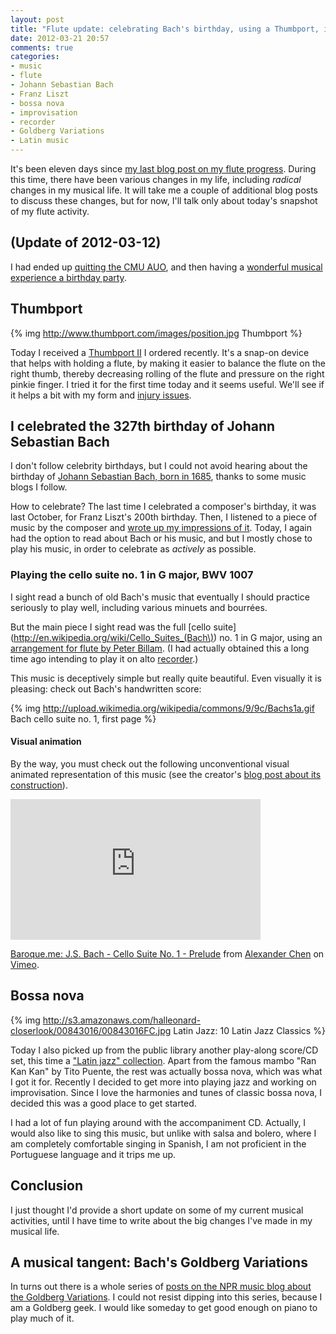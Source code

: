 ```yaml
---
layout: post
title: "Flute update: celebrating Bach's birthday, using a Thumbport, improvising to bossa nova"
date: 2012-03-21 20:57
comments: true
categories:
- music
- flute
- Johann Sebastian Bach
- Franz Liszt
- bossa nova
- improvisation
- recorder
- Goldberg Variations
- Latin music
---
```

It's been eleven days since [my last blog post on my flute progress](/blog/2012/03/10/flute-loving-it-again/). During this time, there have been various changes in my life, including *radical* changes in my musical life. It will take me a couple of additional blog posts to discuss these changes, but for now, I'll talk only about today's snapshot of my flute activity.

## (Update of 2012-03-12)

I had ended up [quitting the CMU AUO](/blog/2012/03/12/quitting-the-cmu-all-university-orchestra-one-of-the-hardest-decisions-in-my-life/), and then having a [wonderful musical experience a birthday party](/blog/2012/03/17/st-patricks-day-party-playing-tin-whistle-and-flute/).

<!--more-->

## Thumbport

{% img http://www.thumbport.com/images/position.jpg Thumbport %}

Today I received a [Thumbport II](http://www.thumbport.com/) I ordered recently. It's a snap-on device that helps with holding a flute, by making it easier to balance the flute on the right thumb, thereby decreasing rolling of the flute and pressure on the right pinkie finger. I tried it for the first time today and it seems useful. We'll see if it helps a bit with my form and [injury issues](/blog/2012/03/07/flute-taking-a-break-while-clarifying-my-goals/).

## I celebrated the 327th birthday of Johann Sebastian Bach

I don't follow celebrity birthdays, but I could not avoid hearing about the birthday of [Johann Sebastian Bach, born in 1685](http://en.wikipedia.org/wiki/Johann_Sebastian_Bach), thanks to some music blogs I follow.

How to celebrate? The last time I celebrated a composer's birthday, it was last October, for Franz Liszt's 200th birthday. Then, I listened to a piece of music by the composer and [wrote up my impressions of it](/blog/2011/10/22/happy-200th-birthday/). Today, I again had the option to read about Bach or his music, and but I mostly chose to play his music, in order to celebrate as *actively* as possible.

### Playing the cello suite no. 1 in G major, BWV 1007

I sight read a bunch of old Bach's music that eventually I should practice seriously to play well, including various minuets and bourrées.

But the main piece I sight read was the full [cello suite](http://en.wikipedia.org/wiki/Cello_Suites_(Bach\)) no. 1 in G major, using an [arrangement for flute by Peter Billam](http://www.pjb.com.au/mus/arr.html). (I had actually obtained this a long time ago intending to play it on alto [recorder](/blog/categories/recorder/).)

This music is deceptively simple but really quite beautiful. Even visually it is pleasing: check out Bach's handwritten score:

{% img http://upload.wikimedia.org/wikipedia/commons/9/9c/Bachs1a.gif Bach cello suite no. 1, first page %}

#### Visual animation

By the way, you must check out the following unconventional visual animated representation of this music (see the creator's [blog post about its construction](http://blog.chenalexander.com/2011/baroque-bach-cello/)).

<iframe src="http://player.vimeo.com/video/31179423?title=0&amp;byline=0&amp;portrait=0" width="400" height="225" frameborder="0" webkitAllowFullScreen mozallowfullscreen allowFullScreen></iframe><p><a href="http://vimeo.com/31179423">Baroque.me: J.S. Bach - Cello Suite No. 1 - Prelude</a> from <a href="http://vimeo.com/alexanderchen">Alexander Chen</a> on <a href="http://vimeo.com">Vimeo</a>.</p>

## Bossa nova

{% img http://s3.amazonaws.com/halleonard-closerlook/00843016/00843016FC.jpg Latin Jazz: 10 Latin Jazz Classics %}

Today I also picked up from the public library another play-along score/CD set, this time a ["Latin jazz" collection](http://www.halleonard.com/product/viewproduct.do?itemid=843016&lid=1&keywords=latin&seriesfeature=JZPLYA&). Apart from the famous mambo "Ran Kan Kan" by Tito Puente, the rest was actually bossa nova, which was what I got it for. Recently I decided to get more into playing jazz and working on improvisation. Since I love the harmonies and tunes of classic bossa nova, I decided this was a good place to get started.

I had a lot of fun playing around with the accompaniment CD. Actually, I would also like to sing this music, but unlike with salsa and bolero, where I am completely comfortable singing in Spanish, I am not proficient in the Portuguese language and it trips me up.

## Conclusion

I just thought I'd provide a short update on some of my current musical activities, until I have time to write about the big changes I've made in my musical life.

## A musical tangent: Bach's Goldberg Variations

In turns out there is a whole series of [posts on the NPR music blog about the Goldberg Variations](http://www.npr.org/blogs/deceptivecadence/148455347/goldberg-week). I could not resist dipping into this series, because I am a Goldberg geek. I would like someday to get good enough on piano to play much of it.
